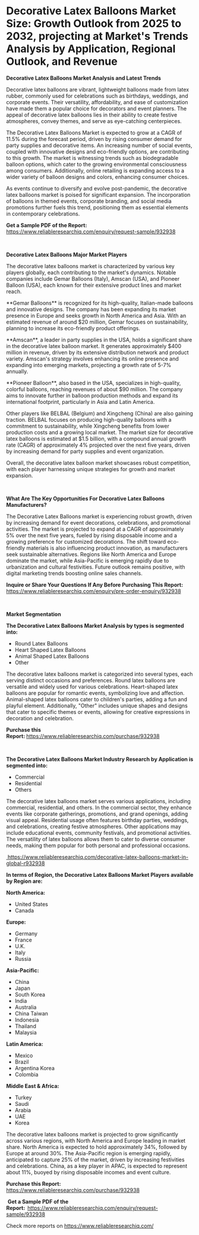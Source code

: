<p><h1>Decorative Latex Balloons Market Size: Growth Outlook from 2025 to 2032, projecting at Market's Trends Analysis by Application, Regional Outlook, and Revenue</h1></p><p><strong>Decorative Latex Balloons Market Analysis and Latest Trends</strong></p>
<p><p>Decorative latex balloons are vibrant, lightweight balloons made from latex rubber, commonly used for celebrations such as birthdays, weddings, and corporate events. Their versatility, affordability, and ease of customization have made them a popular choice for decorators and event planners. The appeal of decorative latex balloons lies in their ability to create festive atmospheres, convey themes, and serve as eye-catching centerpieces.</p><p>The Decorative Latex Balloons Market is expected to grow at a CAGR of 11.5% during the forecast period, driven by rising consumer demand for party supplies and decorative items. An increasing number of social events, coupled with innovative designs and eco-friendly options, are contributing to this growth. The market is witnessing trends such as biodegradable balloon options, which cater to the growing environmental consciousness among consumers. Additionally, online retailing is expanding access to a wider variety of balloon designs and colors, enhancing consumer choices.</p><p>As events continue to diversify and evolve post-pandemic, the decorative latex balloons market is poised for significant expansion. The incorporation of balloons in themed events, corporate branding, and social media promotions further fuels this trend, positioning them as essential elements in contemporary celebrations.</p></p>
<p><strong>Get a Sample PDF of the Report:&nbsp;</strong> <a href="https://www.reliableresearchiq.com/enquiry/request-sample/932938?utm_campaign=3085&utm_medium=2&utm_source=Github&utm_content=ia&utm_term=21032025&utm_id=decorative-latex-balloons">https://www.reliableresearchiq.com/enquiry/request-sample/932938</a></p>
<p>&nbsp;</p>
<p><strong>Decorative Latex Balloons Major Market Players</strong></p>
<p><p>The decorative latex balloons market is characterized by various key players globally, each contributing to the market's dynamics. Notable companies include Gemar Balloons (Italy), Amscan (USA), and Pioneer Balloon (USA), each known for their extensive product lines and market reach.</p><p>**Gemar Balloons** is recognized for its high-quality, Italian-made balloons and innovative designs. The company has been expanding its market presence in Europe and seeks growth in North America and Asia. With an estimated revenue of around $20 million, Gemar focuses on sustainability, planning to increase its eco-friendly product offerings.</p><p>**Amscan**, a leader in party supplies in the USA, holds a significant share in the decorative latex balloon market. It generates approximately $400 million in revenue, driven by its extensive distribution network and product variety. Amscan's strategy involves enhancing its online presence and expanding into emerging markets, projecting a growth rate of 5-7% annually.</p><p>**Pioneer Balloon**, also based in the USA, specializes in high-quality, colorful balloons, reaching revenues of about $90 million. The company aims to innovate further in balloon production methods and expand its international footprint, particularly in Asia and Latin America.</p><p>Other players like BELBAL (Belgium) and Xingcheng (China) are also gaining traction. BELBAL focuses on producing high-quality balloons with a commitment to sustainability, while Xingcheng benefits from lower production costs and a growing local market. The market size for decorative latex balloons is estimated at $1.5 billion, with a compound annual growth rate (CAGR) of approximately 4% projected over the next five years, driven by increasing demand for party supplies and event organization.</p><p>Overall, the decorative latex balloon market showcases robust competition, with each player harnessing unique strategies for growth and market expansion.</p></p>
<p>&nbsp;</p>
<p><strong>What Are The Key Opportunities For Decorative Latex Balloons Manufacturers?</strong></p>
<p><p>The Decorative Latex Balloons market is experiencing robust growth, driven by increasing demand for event decorations, celebrations, and promotional activities. The market is projected to expand at a CAGR of approximately 5% over the next five years, fueled by rising disposable income and a growing preference for customized decorations. The shift toward eco-friendly materials is also influencing product innovation, as manufacturers seek sustainable alternatives. Regions like North America and Europe dominate the market, while Asia-Pacific is emerging rapidly due to urbanization and cultural festivities. Future outlook remains positive, with digital marketing trends boosting online sales channels.</p></p>
<p><strong>Inquire or Share Your Questions If Any Before Purchasing This Report:</strong> <a href="https://www.reliableresearchiq.com/enquiry/pre-order-enquiry/932938?utm_campaign=3085&utm_medium=2&utm_source=Github&utm_content=ia&utm_term=21032025&utm_id=decorative-latex-balloons">https://www.reliableresearchiq.com/enquiry/pre-order-enquiry/932938</a></p>
<p>&nbsp;</p>
<p><strong>Market Segmentation</strong></p>
<p><strong>The Decorative Latex Balloons Market Analysis by types is segmented into:</strong></p>
<p><ul><li>Round Latex Balloons</li><li>Heart Shaped Latex Balloons</li><li>Animal Shaped Latex Balloons</li><li>Other</li></ul></p>
<p><p>The decorative latex balloons market is categorized into several types, each serving distinct occasions and preferences. Round latex balloons are versatile and widely used for various celebrations. Heart-shaped latex balloons are popular for romantic events, symbolizing love and affection. Animal-shaped latex balloons cater to children's parties, adding a fun and playful element. Additionally, "Other" includes unique shapes and designs that cater to specific themes or events, allowing for creative expressions in decoration and celebration.</p></p>
<p><strong>Purchase this Report:&nbsp;</strong><a href="https://www.reliableresearchiq.com/purchase/932938?utm_campaign=3085&utm_medium=2&utm_source=Github&utm_content=ia&utm_term=21032025&utm_id=decorative-latex-balloons">https://www.reliableresearchiq.com/purchase/932938</a></p>
<p>&nbsp;</p>
<p><strong>The Decorative Latex Balloons Market Industry Research by Application is segmented into:</strong></p>
<p><ul><li>Commercial</li><li>Residential</li><li>Others</li></ul></p>
<p><p>The decorative latex balloons market serves various applications, including commercial, residential, and others. In the commercial sector, they enhance events like corporate gatherings, promotions, and grand openings, adding visual appeal. Residential usage often features birthday parties, weddings, and celebrations, creating festive atmospheres. Other applications may include educational events, community festivals, and promotional activities. The versatility of latex balloons allows them to cater to diverse consumer needs, making them popular for both personal and professional occasions.</p></p>
<p><a href="https://www.reliableresearchiq.com/decorative-latex-balloons-market-in-global-r932938?utm_campaign=3085&utm_medium=2&utm_source=Github&utm_content=ia&utm_term=21032025&utm_id=decorative-latex-balloons">&nbsp;https://www.reliableresearchiq.com/decorative-latex-balloons-market-in-global-r932938</a></p>
<p><strong>In terms of Region, the Decorative Latex Balloons Market Players available by Region are:</strong></p>
<p>
    <p> <strong> North America: </strong>
        <ul>
            <li>United States</li>
            <li>Canada</li>
        </ul>
        </p> 
    <p> <strong> Europe: </strong>
        <ul>
            <li>Germany</li>
            <li>France</li>
            <li>U.K.</li>
            <li>Italy</li>
            <li>Russia</li>
        </ul>
        </p> 
    <p> <strong> Asia-Pacific: </strong>
        <ul>
            <li>China</li>
            <li>Japan</li>
            <li>South Korea</li>
            <li>India</li>
            <li>Australia</li>
            <li>China Taiwan</li>
            <li>Indonesia</li>
            <li>Thailand</li>
            <li>Malaysia</li>
        </ul>
        </p> 
    <p> <strong> Latin America: </strong>
        <ul>
            <li>Mexico</li>
            <li>Brazil</li>
            <li>Argentina Korea</li>
            <li>Colombia</li>
        </ul>
        </p> 
    <p> <strong> Middle East & Africa: </strong>
        <ul>
            <li>Turkey</li>
            <li>Saudi</li>
            <li>Arabia</li>
            <li>UAE</li>
            <li>Korea</li>
        </ul>
    </p>
    </p>
<p><p>The decorative latex balloons market is projected to grow significantly across various regions, with North America and Europe leading in market share. North America is expected to hold approximately 34%, followed by Europe at around 30%. The Asia-Pacific region is emerging rapidly, anticipated to capture 25% of the market, driven by increasing festivities and celebrations. China, as a key player in APAC, is expected to represent about 11%, buoyed by rising disposable incomes and event culture.</p></p>
<p><strong>Purchase this Report: </strong><a href="https://www.reliableresearchiq.com/purchase/932938?utm_campaign=3085&utm_medium=2&utm_source=Github&utm_content=ia&utm_term=21032025&utm_id=decorative-latex-balloons">https://www.reliableresearchiq.com/purchase/932938</a></p>
<p>&nbsp;<strong>Get a Sample PDF of the Report:&nbsp;&nbsp;</strong><a href="https://www.reliableresearchiq.com/enquiry/request-sample/932938?utm_campaign=3085&utm_medium=2&utm_source=Github&utm_content=ia&utm_term=21032025&utm_id=decorative-latex-balloons">https://www.reliableresearchiq.com/enquiry/request-sample/932938</a></p>
<p><strong></strong></p>
<p>Check more reports on <a href="https://www.reliableresearchiq.com/?utm_campaign=3085&utm_medium=2&utm_source=Github&utm_content=ia&utm_term=21032025&utm_id=decorative-latex-balloons">https://www.reliableresearchiq.com/</a></p>